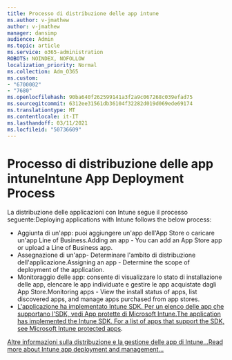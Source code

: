 ```yaml
---
title: Processo di distribuzione delle app intune
ms.author: v-jmathew
author: v-jmathew
manager: dansimp
audience: Admin
ms.topic: article
ms.service: o365-administration
ROBOTS: NOINDEX, NOFOLLOW
localization_priority: Normal
ms.collection: Adm_O365
ms.custom:
- "6700002"
- "7680"
ms.openlocfilehash: 90ba640f262599141a3f2a9c067268c039efad75
ms.sourcegitcommit: 6312ee31561db36104f32282d019d069ede69174
ms.translationtype: MT
ms.contentlocale: it-IT
ms.lasthandoff: 03/11/2021
ms.locfileid: "50736609"
---
```

# <a name="intune-app-deployment-process"></a><span data-ttu-id="80d85-102">Processo di distribuzione delle app intune</span><span class="sxs-lookup"><span data-stu-id="80d85-102">Intune App Deployment Process</span></span>

<span data-ttu-id="80d85-103">La distribuzione delle applicazioni con Intune segue il processo seguente:</span><span class="sxs-lookup"><span data-stu-id="80d85-103">Deploying applications with Intune follows the below process:</span></span>

- <span data-ttu-id="80d85-104">Aggiunta di un'app: puoi aggiungere un'app dell'App Store o caricare un'app Line of Business.</span><span class="sxs-lookup"><span data-stu-id="80d85-104">Adding an app - You can add an App Store app or upload a Line of Business app.</span></span>
- <span data-ttu-id="80d85-105">Assegnazione di un'app- Determinare l'ambito di distribuzione dell'applicazione.</span><span class="sxs-lookup"><span data-stu-id="80d85-105">Assigning an app - Determine the scope of deployment of the application.</span></span>
- <span data-ttu-id="80d85-106">Monitoraggio delle app: consente di visualizzare lo stato di installazione delle app, elencare le app individuate e gestire le app acquistate dagli App Store.</span><span class="sxs-lookup"><span data-stu-id="80d85-106">Monitoring apps - View the install status of apps, list discovered apps, and manage apps purchased from app stores.</span></span>
- <span data-ttu-id="80d85-107">[L'applicazione ha implementato Intune SDK. Per un elenco delle app che supportano l'SDK, vedi App protette di Microsoft Intune.](https://docs.microsoft.com/mem/intune/apps/apps-supported-intune-apps)</span><span class="sxs-lookup"><span data-stu-id="80d85-107">[The application has implemented the Intune SDK. For a list of apps that support the SDK, see Microsoft Intune protected apps](https://docs.microsoft.com/mem/intune/apps/apps-supported-intune-apps).</span></span>

[<span data-ttu-id="80d85-108">Altre informazioni sulla distribuzione e la gestione delle app di Intune...</span><span class="sxs-lookup"><span data-stu-id="80d85-108">Read more about Intune app deployment and management...</span></span>](https://docs.microsoft.com/mem/intune/apps/app-management)
